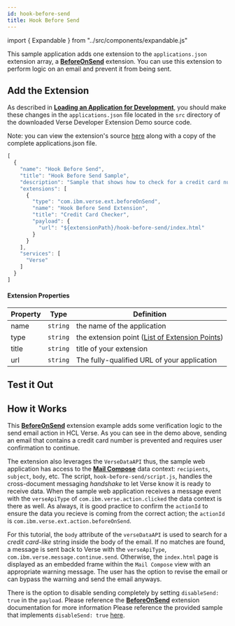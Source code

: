 ```yaml
---
id: hook-before-send
title: Hook Before Send
---
```

import { Expandable } from "../src/components/expandable.js"

This sample application adds one extension to the `applications.json` extension array, a **[BeforeOnSend](../extension-points#beforeonsend)** extension. You can use this extension to perform logic on an email and prevent it from being sent.

## Add the Extension
As described in **[Loading an Application for Development](../development)**, you should make these changes in the ```applications.json``` file located in the ```src``` directory of the downloaded Verse Developer Extension Demo source code. 

Note: you can view the extension's source [here](https://github.com/HCL-TECH-SOFTWARE/Verse-Extension-samples/tree/master/src/hook-before-send) along with a copy of the complete applications.json file.

```js
[
  {
    "name": "Hook Before Send",
    "title": "Hook Before Send Sample",
    "description": "Sample that shows how to check for a credit card number before sending",
    "extensions": [
      {
        "type": "com.ibm.verse.ext.beforeOnSend",
        "name": "Hook Before Send Extension",
        "title": "Credit Card Checker",
        "payload": {
          "url": "${extensionPath}/hook-before-send/index.html"
        }
      }
    ],
    "services": [
      "Verse"
    ]
  }
]
```
#### Extension Properties
| Property    | Type |  Definition |
|-------------|:----:|-------------|
| name        | `string` | the name of the application |
| type        | `string` | the extension point  ([List of Extension Points](../extension-points)) |
| title       | `string` | title of your extension |
| url         | `string` | The fully-qualified URL of your application |


## Test it Out
<Expandable path="samples/before-on-send.gif" />

##  How it Works
This **[BeforeOnSend](../extension-points#beforeonsend)** extension example adds some verification logic to the send email action in HCL Verse. As you can see in the demo above, sending an email that contains a credit card number is prevented and requires user confirmation to continue. 

The extension also leverages the `VerseDataAPI` thus, the sample web application has access to the **[Mail Compose](../extension-data-api#mail-compose)** data context: `recipients`, `subject`, `body`, etc. The script, `hook-before-send/script.js`, handles the cross-document messaging *handshake* to let Verse know it is ready to receive data. When the sample web application receives a message event with the `verseApiType` of `com.ibm.verse.action.clicked` the data context is there as well. As always, it is good practice to confirm the `actionId` to ensure the data you recieve is coming from the correct action; the `actionId` is `com.ibm.verse.ext.action.beforeOnSend`.

For this tutorial, the `body` attribute of the `verseDataAPI` is used to search for a *credit card-like* string inside the body of the email. If no matches are found, a message is sent back to Verse with the `verseApiType`, `com.ibm.verse.message.continue.send`. Otherwise, the `index.html` page is displayed as an embedded frame within the `Mail Compose` view with an appropriate warning message. The user has the option to revise the email or can bypass the warning and send the email anyways. 

There is the option to disable sending completely by setting `disableSend: true` in the `payload`. Please reference the **[BeforeOnSend](../extension-points#beforeonsend)** extension documentation for more information Please reference the provided sample that implements `disableSend: true` [here](https://github.com/HCL-TECH-SOFTWARE/Verse-Extension-samples/tree/master/src/hook-before-send-disable).
